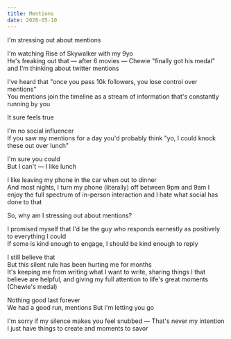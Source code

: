 ```yaml
---
title: Mentions
date: 2020-05-10
---
```


I'm stressing out about mentions

I'm watching Rise of Skywalker with my 9yo  
He's freaking out that — after 6 movies — Chewie "finally got his medal" and I'm thinking about twitter mentions

I've heard that "once you pass 10k followers, you lose control over mentions"  
You mentions join the timeline as a stream of information that's constantly running by you

It sure feels true

I'm no social influencer  
If you saw my mentions for a day you'd probably think "yo, I could knock these out over lunch"

I'm sure you could  
But I can't — I like lunch

I like leaving my phone in the car when out to dinner  
And most nights, I turn my phone (literally) off between 9pm and 9am
I enjoy the full spectrum of in-person interaction and I hate what social has done to that

So, why am I stressing out about mentions?

I promised myself that I'd be the guy who responds earnestly as positively to everything I could  
If some is kind enough to engage, I should be kind enough to reply

I still believe that  
But this silent rule has been hurting me for months  
It's keeping me from writing what I want to write, sharing things I that believe are helpful, and giving my full attention to life's great moments (Chewie's medal)

Nothing good last forever  
We had a good run, mentions
But I'm letting you go

I'm sorry if my silence makes you feel snubbed — That's never my intention  
I just have things to create and moments to savor
